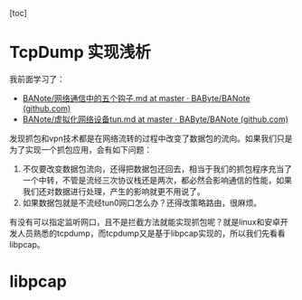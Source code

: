 [toc]

# TcpDump 实现浅析

我前面学习了：

+  [BANote/网络通信中的五个钩子.md at master · BAByte/BANote (github.com)](https://github.com/BAByte/BANote/blob/master/笔记/linux/网络通信中的五个钩子.md)
+ [BANote/虚拟化网络设备tun.md at master · BAByte/BANote (github.com)](https://github.com/BAByte/BANote/blob/master/笔记/linux/虚拟化网络设备tun.md)

发现抓包和vpn技术都是在网络流转的过程中改变了数据包的流向。如果我们只是为了实现一个抓包应用，会有如下问题：

1. 不仅要改变数据包流向，还得把数据包还回去，相当于我们的抓包程序充当了一个中转，不管是流经三次协议栈还是两次，都必然会影响通信的性能，如果我们还对数据进行处理，产生的影响就更不用说了。
2. 如果数据包就是不流经tun0网口怎么办？还得改策略路由，很麻烦。

有没有可以指定监听网口，且不是拦截方法就能实现抓包呢？就是linux和安卓开发人员熟悉的tcpdump，而tcpdump又是基于libpcap实现的，所以我们先看看libpcap。

# libpcap

~~~txt

~~~




